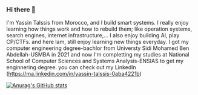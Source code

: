 ### Hi there 👋
I'm Yassin Talssis from Morocco, and I build smart systems. I really enjoy learning how things work and how to rebuild them; like operation systems, search engines, internet infrastructure,... I also enjoy building AI, play CP/CTFs. and here Iam, still enjoy learning new things everyday.
I got my computer engineering degree-bachlor  from Universty Sidi Mohamed Ben Abdellah-USMBA in 2021 and now I'm completting my studies at National School of Computer Sciences and Systems Analysis-ENSIAS to get my enginnering degree. you can check out my LinkedIn (https://ma.linkedin.com/in/yassin-talssis-0aba4221b)

[![Anurag's GitHub stats](https://github-readme-stats.vercel.app/api?username=YassinTalssis)](https://github.com/YassinTalssis/github-readme-stats)

